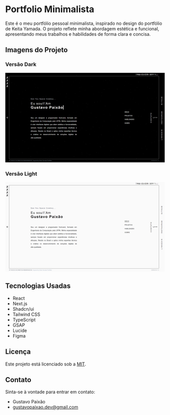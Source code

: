 # Portfolio Minimalista

Este é o meu portfólio pessoal minimalista, inspirado no design do portfólio de Keita Yamada. O projeto reflete minha abordagem estética e funcional, apresentando meus trabalhos e habilidades de forma clara e concisa.

## Imagens do Projeto

### Versão Dark

![Dark Mode](src/assets/images/PNGs/dark.png)

### Versão Light

![Light Mode](src/assets/images/PNGs/white.png)

## Tecnologias Usadas

- React
- Next.js
- Shadcn/ui
- Tailwind CSS
- TypeScript
- GSAP
- Lucide
- Figma

## Licença

Este projeto está licenciado sob a [MIT](https://github.com/Guh-paixao/Portifolio/blob/master/LICENSE).

## Contato

Sinta-se à vontade para entrar em contato:

- Gustavo Paixão
- gustavopaixao.dev@gmail.com
